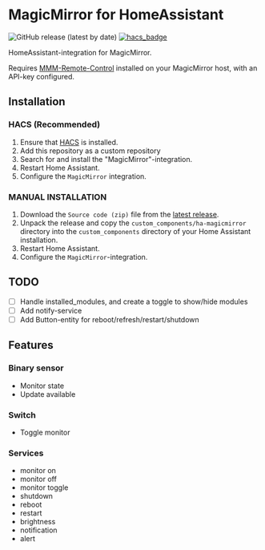 # MagicMirror for HomeAssistant

![GitHub release (latest by date)](https://img.shields.io/github/v/release/sindrebroch/ha-magicmirror?style=flat-square)
[![hacs_badge](https://img.shields.io/badge/HACS-Custom-41BDF5.svg)](https://github.com/hacs/integration)

HomeAssistant-integration for MagicMirror.

Requires [MMM-Remote-Control](https://github.com/Jopyth/MMM-Remote-Control) installed on your MagicMirror host, with an API-key configured.

## Installation

### HACS (Recommended)

1. Ensure that [HACS](https://hacs.xyz/) is installed.
2. Add this repository as a custom repository
3. Search for and install the "MagicMirror"-integration.
4. Restart Home Assistant.
5. Configure the `MagicMirror` integration.

### MANUAL INSTALLATION

1. Download the `Source code (zip)` file from the
   [latest release](https://github.com/sindrebroch/ha-magicmirror/releases/latest).
2. Unpack the release and copy the `custom_components/ha-magicmirror` directory
   into the `custom_components` directory of your Home Assistant
   installation.
3. Restart Home Assistant.
4. Configure the `MagicMirror`-integration.

## TODO
- [ ] Handle installed_modules, and create a toggle to show/hide modules
- [ ] Add notify-service
- [ ] Add Button-entity for reboot/refresh/restart/shutdown

## Features
### Binary sensor
- Monitor state
- Update available

### Switch
- Toggle monitor

### Services
- monitor on
- monitor off
- monitor toggle
- shutdown
- reboot
- restart
- brightness
- notification
- alert
